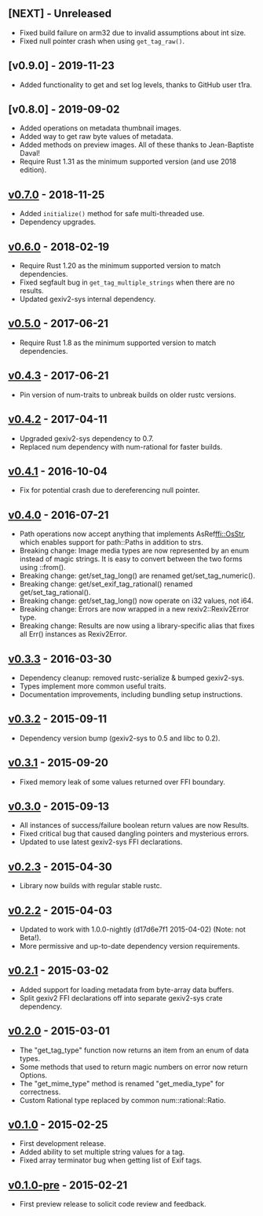 ## [NEXT] - Unreleased
  * Fixed build failure on arm32 due to invalid assumptions about int size.
  * Fixed null pointer crash when using `get_tag_raw()`.

## [v0.9.0] - 2019-11-23
  * Added functionality to get and set log levels, thanks to GitHub user t1ra.

## [v0.8.0] - 2019-09-02
  * Added operations on metadata thumbnail images.
  * Added way to get raw byte values of metadata.
  * Added methods on preview images. All of these thanks to Jean-Baptiste Daval!
  * Require Rust 1.31 as the minimum supported version (and use 2018 edition).

## [v0.7.0] - 2018-11-25
  * Added `initialize()` method for safe multi-threaded use.
  * Dependency upgrades.

## [v0.6.0] - 2018-02-19
  * Require Rust 1.20 as the minimum supported version to match dependencies.
  * Fixed segfault bug in `get_tag_multiple_strings` when there are no results.
  * Updated gexiv2-sys internal dependency.

## [v0.5.0] - 2017-06-21
  * Require Rust 1.8 as the minimum supported version to match dependencies.

## [v0.4.3] - 2017-06-21
  * Pin version of num-traits to unbreak builds on older rustc versions.

## [v0.4.2] - 2017-04-11
  * Upgraded gexiv2-sys dependency to 0.7.
  * Replaced num dependency with num-rational for faster builds.

## [v0.4.1] - 2016-10-04
  * Fix for potential crash due to dereferencing null pointer.

## [v0.4.0] - 2016-07-21
  * Path operations now accept anything that implements AsRef<ffi::OsStr>,
    which enables support for path::Paths in addition to strs.
  * Breaking change: Image media types are now represented by an enum instead of
    magic strings. It is easy to convert between the two forms using ::from().
  * Breaking change: get/set_tag_long() are renamed get/set_tag_numeric().
  * Breaking change: get/set_exif_tag_rational() renamed get/set_tag_rational().
  * Breaking change: get/set_tag_long() now operate on i32 values, not i64.
  * Breaking change: Errors are now wrapped in a new rexiv2::Rexiv2Error type.
  * Breaking change: Results are now using a library-specific alias that fixes
    all Err() instances as Rexiv2Error.

## [v0.3.3] - 2016-03-30
  * Dependency cleanup: removed rustc-serialize & bumped gexiv2-sys.
  * Types implement more common useful traits.
  * Documentation improvements, including bundling setup instructions.

## [v0.3.2] - 2015-09-11
  * Dependency version bump (gexiv2-sys to 0.5 and libc to 0.2).

## [v0.3.1] - 2015-09-20
  * Fixed memory leak of some values returned over FFI boundary.

## [v0.3.0] - 2015-09-13
  * All instances of success/failure boolean return values are now Results.
  * Fixed critical bug that caused dangling pointers and mysterious errors.
  * Updated to use latest gexiv2-sys FFI declarations.

## [v0.2.3] - 2015-04-30
  * Library now builds with regular stable rustc.

## [v0.2.2] - 2015-04-03
  * Updated to work with 1.0.0-nightly (d17d6e7f1 2015-04-02) (Note: not Beta!).
  * More permissive and up-to-date dependency version requirements.

## [v0.2.1] - 2015-03-02
  * Added support for loading metadata from byte-array data buffers.
  * Split gexiv2 FFI declarations off into separate gexiv2-sys crate dependency.

## [v0.2.0] - 2015-03-01
  * The "get_tag_type" function now returns an item from an enum of data types.
  * Some methods that used to return magic numbers on error now return Options.
  * The "get_mime_type" method is renamed "get_media_type" for correctness.
  * Custom Rational type replaced by common num::rational::Ratio.

## [v0.1.0] - 2015-02-25
  * First development release.
  * Added ability to set multiple string values for a tag.
  * Fixed array terminator bug when getting list of Exif tags.

## [v0.1.0-pre] - 2015-02-21
  * First preview release to solicit code review and feedback.


[v0.7.0]: https://github.com/felixc/rexiv2/compare/v0.6.0...v0.7.0
[v0.6.0]: https://github.com/felixc/rexiv2/compare/v0.5.0...v0.6.0
[v0.5.0]: https://github.com/felixc/rexiv2/compare/v0.4.3...v0.5.0
[v0.4.3]: https://github.com/felixc/rexiv2/compare/v0.4.2...v0.4.3
[v0.4.2]: https://github.com/felixc/rexiv2/compare/v0.4.1...v0.4.2
[v0.4.1]: https://github.com/felixc/rexiv2/compare/v0.4.0...v0.4.1
[v0.4.0]: https://github.com/felixc/rexiv2/compare/v0.3.3...v0.4.0
[v0.3.3]: https://github.com/felixc/rexiv2/compare/v0.3.2...v0.3.3
[v0.3.2]: https://github.com/felixc/rexiv2/compare/v0.3.1...v0.3.2
[v0.3.1]: https://github.com/felixc/rexiv2/compare/v0.3.0...v0.3.1
[v0.3.0]: https://github.com/felixc/rexiv2/compare/v0.2.3...v0.3.0
[v0.2.3]: https://github.com/felixc/rexiv2/compare/v0.2.2...v0.2.3
[v0.2.2]: https://github.com/felixc/rexiv2/compare/v0.2.1...v0.2.2
[v0.2.1]: https://github.com/felixc/rexiv2/compare/v0.2.0...v0.2.1
[v0.2.0]: https://github.com/felixc/rexiv2/compare/v0.1.0...v0.2.0
[v0.1.0]: https://github.com/felixc/rexiv2/compare/25c31ad...v0.1.0
[v0.1.0-pre]: https://github.com/felixc/rexiv2/commit/25c31ad5a0bdbc51ce95e416f1931771fdfd950d
